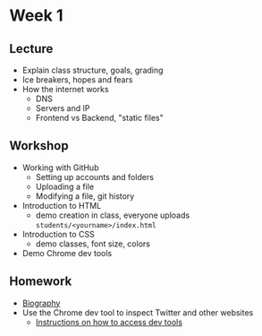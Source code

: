 # Week 1

## Lecture

- Explain class structure, goals, grading
- Ice breakers, hopes and fears
- How the internet works
  - DNS
  - Servers and IP
  - Frontend vs Backend, "static files"

## Workshop

- Working with GitHub
  - Setting up accounts and folders
  - Uploading a file
  - Modifying a file, git history
- Introduction to HTML
  - demo creation in class, everyone uploads `students/<yourname>/index.html`
- Introduction to CSS
  - demo classes, font size, colors
- Demo Chrome dev tools

## Homework

- [Biography](/homework/biography)
- Use the Chrome dev tool to inspect Twitter and other websites
  - [Instructions on how to access dev tools](https://developer.chrome.com/devtools)
